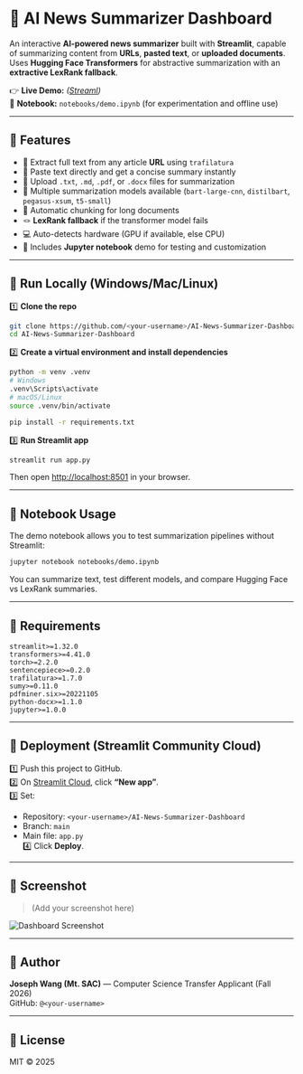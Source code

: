 # 📰 AI News Summarizer Dashboard

An interactive **AI-powered news summarizer** built with **Streamlit**, capable of summarizing content from **URLs**, **pasted text**, or **uploaded documents**.  
Uses **Hugging Face Transformers** for abstractive summarization with an **extractive LexRank fallback**.

👉 **Live Demo:** *([Streaml](https://data-science-projects-kcbuhm2rymxm47ctvmz4gz.streamlit.app/))*  
📓 **Notebook:** `notebooks/demo.ipynb` (for experimentation and offline use)

---

## 🔹 Features

- 🔗 Extract full text from any article **URL** using `trafilatura`
- 📝 Paste text directly and get a concise summary instantly
- 📁 Upload `.txt`, `.md`, `.pdf`, or `.docx` files for summarization
- 🧠 Multiple summarization models available (`bart-large-cnn`, `distilbart`, `pegasus-xsum`, `t5-small`)
- 🧩 Automatic chunking for long documents
- 🪢 **LexRank fallback** if the transformer model fails
- 💻 Auto-detects hardware (GPU if available, else CPU)
- 🧠 Includes **Jupyter notebook** demo for testing and customization

---

## 🔹 Run Locally (Windows/Mac/Linux)

1️⃣ **Clone the repo**
```bash
git clone https://github.com/<your-username>/AI-News-Summarizer-Dashboard.git
cd AI-News-Summarizer-Dashboard
```

2️⃣ **Create a virtual environment and install dependencies**
```bash
python -m venv .venv
# Windows
.venv\Scripts\activate
# macOS/Linux
source .venv/bin/activate

pip install -r requirements.txt
```

3️⃣ **Run Streamlit app**
```bash
streamlit run app.py
```
Then open [http://localhost:8501](http://localhost:8501) in your browser.

---

## 🔹 Notebook Usage

The demo notebook allows you to test summarization pipelines without Streamlit:

```bash
jupyter notebook notebooks/demo.ipynb
```

You can summarize text, test different models, and compare Hugging Face vs LexRank summaries.

---

## 🔹 Requirements

```
streamlit>=1.32.0
transformers>=4.41.0
torch>=2.2.0
sentencepiece>=0.2.0
trafilatura>=1.7.0
sumy>=0.11.0
pdfminer.six>=20221105
python-docx>=1.1.0
jupyter>=1.0.0
```

---

## 🔹 Deployment (Streamlit Community Cloud)

1️⃣ Push this project to GitHub.  
2️⃣ On [Streamlit Cloud](https://streamlit.io/cloud), click **“New app”**.  
3️⃣ Set:
- Repository: `<your-username>/AI-News-Summarizer-Dashboard`
- Branch: `main`
- Main file: `app.py`  
4️⃣ Click **Deploy**.

---

## 🔹 Screenshot

> (Add your screenshot here)

![Dashboard Screenshot](assets/screenshot.png)

---

## 🔹 Author

**Joseph Wang (Mt. SAC)** — Computer Science Transfer Applicant (Fall 2026)  
GitHub: `@<your-username>`  

---

## 🔹 License

MIT © 2025
